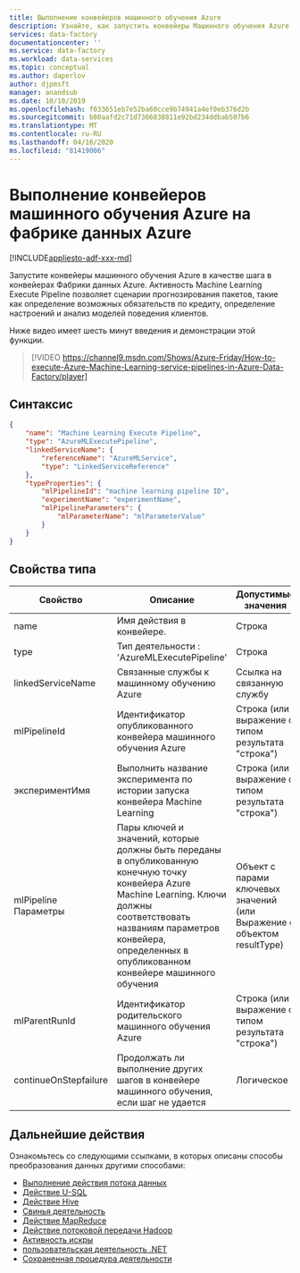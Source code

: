```yaml
---
title: Выполнение конвейеров машинного обучения Azure
description: Узнайте, как запустить конвейеры Машинного обучения Azure в конвейерах Azure Data Factory.
services: data-factory
documentationcenter: ''
ms.service: data-factory
ms.workload: data-services
ms.topic: conceptual
ms.author: daperlov
author: djpmsft
manager: anandsub
ms.date: 10/10/2019
ms.openlocfilehash: f033651eb7e52ba60cce9b74941a4ef0eb376d2b
ms.sourcegitcommit: b80aafd2c71d7366838811e92bd234ddbab507b6
ms.translationtype: MT
ms.contentlocale: ru-RU
ms.lasthandoff: 04/16/2020
ms.locfileid: "81419006"
---
```

# <a name="execute-azure-machine-learning-pipelines-in-azure-data-factory"></a>Выполнение конвейеров машинного обучения Azure на фабрике данных Azure

[!INCLUDE[appliesto-adf-xxx-md](includes/appliesto-adf-xxx-md.md)]

Запустите конвейеры машинного обучения Azure в качестве шага в конвейерах Фабрики данных Azure. Активность Machine Learning Execute Pipeline позволяет сценарии прогнозирования пакетов, такие как определение возможных обязательств по кредиту, определение настроений и анализ моделей поведения клиентов.

Ниже видео имеет шесть минут введения и демонстрации этой функции.

> [!VIDEO https://channel9.msdn.com/Shows/Azure-Friday/How-to-execute-Azure-Machine-Learning-service-pipelines-in-Azure-Data-Factory/player]

## <a name="syntax"></a>Синтаксис

```json
{
    "name": "Machine Learning Execute Pipeline",
    "type": "AzureMLExecutePipeline",
    "linkedServiceName": {
        "referenceName": "AzureMLService",
        "type": "LinkedServiceReference"
    },
    "typeProperties": {
        "mlPipelineId": "machine learning pipeline ID",
        "experimentName": "experimentName",
        "mlPipelineParameters": {
            "mlParameterName": "mlParameterValue"
        }
    }
}

```

## <a name="type-properties"></a>Свойства типа

Свойство | Описание | Допустимые значения | Обязательно
-------- | ----------- | -------------- | --------
name | Имя действия в конвейере. | Строка | Да
type | Тип деятельности : 'AzureMLExecutePipeline' | Строка | Да
linkedServiceName | Связанные службы к машинному обучению Azure | Ссылка на связанную службу | Да
mlPipelineId | Идентификатор опубликованного конвейера машинного обучения Azure | Строка (или выражение с типом результата "строка") | Да
экспериментИмя | Выполнить название эксперимента по истории запуска конвейера Machine Learning | Строка (или выражение с типом результата "строка") | нет
mlPipeline Параметры | Пары ключей и значений, которые должны быть переданы в опубликованную конечную точку конвейера Azure Machine Learning. Ключи должны соответствовать названиям параметров конвейера, определенных в опубликованном конвейере машинного обучения | Объект с парами ключевых значений (или Выражение с объектом resultType) | нет
mlParentRunId | Идентификатор родительского машинного обучения Azure | Строка (или выражение с типом результата "строка") | нет
continueOnStepfailure | Продолжать ли выполнение других шагов в конвейере машинного обучения, если шаг не удается | Логическое | нет

## <a name="next-steps"></a>Дальнейшие действия
Ознакомьтесь со следующими ссылками, в которых описаны способы преобразования данных другими способами:

* [Выполнение действия потока данных](control-flow-execute-data-flow-activity.md)
* [Действие U-SQL](transform-data-using-data-lake-analytics.md)
* [Действие Hive](transform-data-using-hadoop-hive.md)
* [Свинья деятельность](transform-data-using-hadoop-pig.md)
* [Действие MapReduce](transform-data-using-hadoop-map-reduce.md)
* [Действие потоковой передачи Hadoop](transform-data-using-hadoop-streaming.md)
* [Активность искры](transform-data-using-spark.md)
* [пользовательская деятельность .NET](transform-data-using-dotnet-custom-activity.md)
* [Сохраненная процедура деятельности](transform-data-using-stored-procedure.md)
